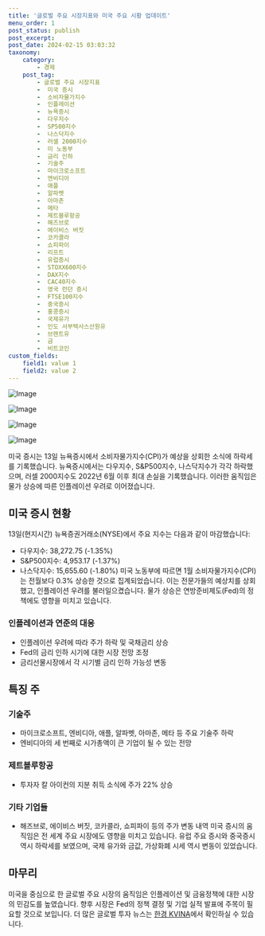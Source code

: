 ```yaml
---
title: '글로벌 주요 시장지표와 미국 주요 시황 업데이트'
menu_order: 1
post_status: publish
post_excerpt: 
post_date: 2024-02-15 03:03:32
taxonomy:
    category:
        - 경제
    post_tag:
        - 글로벌 주요 시장지표
        -  미국 증시
        -  소비자물가지수
        -  인플레이션
        -  뉴욕증시
        -  다우지수
        -  SP500지수
        -  나스닥지수
        -  러셀 2000지수
        -  미 노동부
        -  금리 인하
        -  기술주
        -  마이크로소프트
        -  엔비디아
        -  애플
        -  알파벳
        -  아마존
        -  메타
        -  제트블루항공
        -  해즈브로
        -  에이비스 버짓
        -  코카콜라
        -  쇼피파이
        -  리프트
        -  유럽증시
        -  STOXX600지수
        -  DAX지수
        -  CAC40지수
        -  영국 런던 증시
        -  FTSE100지수
        -  중국증시
        -  홍콩증시
        -  국제유가
        -  인도 서부텍사스산원유
        -  브렌트유
        -  금
        -  비트코인
custom_fields:
    field1: value 1
    field2: value 2
---
```


![Image](https://imgnews.pstatic.net/image/215/2024/02/14/A202402140027_1_20240214071301351.jpg?type=w647)

![Image](https://imgnews.pstatic.net/image/215/2024/02/14/A202402140027_2_20240214071301353.jpg?type=w647)

![Image](https://imgnews.pstatic.net/image/215/2024/02/14/A202402140027_3_20240214071301356.jpg?type=w647)

![Image](https://imgnews.pstatic.net/image/215/2024/02/14/A202402140027_4_20240214071301358.jpg?type=w647)

미국 증시는 13일 뉴욕증시에서 소비자물가지수(CPI)가 예상을 상회한 소식에 하락세를 기록했습니다. 뉴욕증시에서는 다우지수, S&P500지수, 나스닥지수가 각각 하락했으며, 러셀 2000지수도 2022년 6월 이후 최대 손실을 기록했습니다. 이러한 움직임은 물가 상승에 따른 인플레이션 우려로 이어졌습니다.
## 미국 증시 현황
13일(현지시간) 뉴욕증권거래소(NYSE)에서 주요 지수는 다음과 같이 마감했습니다:
- 다우지수: 38,272.75 (-1.35%)
- S&P500지수: 4,953.17 (-1.37%)
- 나스닥지수: 15,655.60 (-1.80%)
미국 노동부에 따르면 1월 소비자물가지수(CPI)는 전월보다 0.3% 상승한 것으로 집계되었습니다. 이는 전문가들의 예상치를 상회했고, 인플레이션 우려를 불러일으켰습니다. 물가 상승은 연방준비제도(Fed)의 정책에도 영향을 미치고 있습니다.
### 인플레이션과 연준의 대응
- 인플레이션 우려에 따라 주가 하락 및 국채금리 상승
- Fed의 금리 인하 시기에 대한 시장 전망 조정
- 금리선물시장에서 각 시기별 금리 인하 가능성 변동
## 특징 주
### 기술주
- 마이크로소프트, 엔비디아, 애플, 알파벳, 아마존, 메타 등 주요 기술주 하락
- 엔비디아의 세 번째로 시가총액이 큰 기업이 될 수 있는 전망
### 제트블루항공
- 투자자 칼 아이컨의 지분 취득 소식에 주가 22% 상승
### 기타 기업들
- 해즈브로, 에이비스 버짓, 코카콜라, 쇼피파이 등의 주가 변동 내역
미국 증시의 움직임은 전 세계 주요 시장에도 영향을 미치고 있습니다. 유럽 주요 증시와 중국증시 역시 하락세를 보였으며, 국제 유가와 금값, 가상화폐 시세 역시 변동이 있었습니다.
## 마무리
미국을 중심으로 한 글로벌 주요 시장의 움직임은 인플레이션 및 금융정책에 대한 시장의 민감도를 높였습니다. 향후 시장은 Fed의 정책 결정 및 기업 실적 발표에 주목이 필요할 것으로 보입니다. 더 많은 글로벌 투자 뉴스는 [한경 KVINA](http://kvina.co.kr/)에서 확인하실 수 있습니다.
